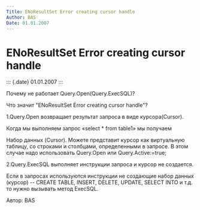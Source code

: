 ```yaml
---
Title: ENoResultSet Error creating cursor handle
Author: BAS
Date: 01.01.2007
---
```



ENoResultSet Error creating cursor handle
=========================================

::: {.date}
01.01.2007
:::

Почему не работает Query.Open(Query.ExecSQL)?

Что значит \"ENoResultSet Error creating cursor handle\"?

1.Query.Open возвращает результат запроса в виде курсора(Cursor).

Когда мы выполняем запрос «select * from table1» мы получаем

Набор данных (Cursor). Можете представит курсор как виртуальную таблицу,
со строками и столбцами, определенными в запросе. В этом случае надо
использовать Query.Open или Query.Active:=true;

2.Query.ExecSQL выполняет инструкции запроса и курсор не создается.

Если в запросах используются инструкции не создающие набор данных
(курсор) -- СREATE TABLE, INSERT, DELETE, UPDATE, SELECT INTO и т.д. то
нужно вызывать метод ExecSQL.

Автор: BAS
